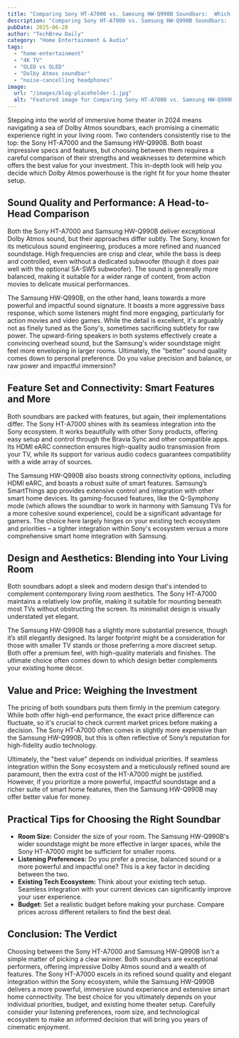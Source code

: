 ```yaml
---
title: "Comparing Sony HT-A7000 vs. Samsung HW-Q990B Soundbars:  Which Dolby Atmos System Offers Best Value for Immersive Home Theater in 2024?"
description: "Comparing Sony HT-A7000 vs. Samsung HW-Q990B Soundbars:  Which Dolby Atmos System Offers Best Value for Immersive Home Theater in 2024?"
pubDate: 2025-06-28
author: "TechBrew Daily"
category: "Home Entertainment & Audio"
tags:
  - "home-entertainment"
  - "4K TV"
  - "OLED vs QLED"
  - "Dolby Atmos soundbar"
  - "noise-cancelling headphones"
image:
  url: "/images/blog-placeholder-1.jpg"
  alt: "Featured image for Comparing Sony HT-A7000 vs. Samsung HW-Q990B Soundbars:  Which Dolby Atmos System Offers Best Value for Immersive Home Theater in 2024?"
---
```


Stepping into the world of immersive home theater in 2024 means navigating a sea of Dolby Atmos soundbars, each promising a cinematic experience right in your living room.  Two contenders consistently rise to the top: the Sony HT-A7000 and the Samsung HW-Q990B.  Both boast impressive specs and features, but choosing between them requires a careful comparison of their strengths and weaknesses to determine which offers the best value for your investment.  This in-depth look will help you decide which Dolby Atmos powerhouse is the right fit for your home theater setup.


## Sound Quality and Performance: A Head-to-Head Comparison

Both the Sony HT-A7000 and Samsung HW-Q990B deliver exceptional Dolby Atmos sound, but their approaches differ subtly. The Sony, known for its meticulous sound engineering, produces a more refined and nuanced soundstage.  High frequencies are crisp and clear, while the bass is deep and controlled, even without a dedicated subwoofer (though it does pair well with the optional SA-SW5 subwoofer).  The sound is generally more balanced, making it suitable for a wider range of content, from action movies to delicate musical performances.

The Samsung HW-Q990B, on the other hand, leans towards a more powerful and impactful sound signature. It boasts a more aggressive bass response, which some listeners might find more engaging, particularly for action movies and video games.  While the detail is excellent, it's arguably not as finely tuned as the Sony's, sometimes sacrificing subtlety for raw power.  The upward-firing speakers in both systems effectively create a convincing overhead sound, but the Samsung's wider soundstage might feel more enveloping in larger rooms.  Ultimately, the "better" sound quality comes down to personal preference.  Do you value precision and balance, or raw power and impactful immersion?


## Feature Set and Connectivity:  Smart Features and More

Both soundbars are packed with features, but again, their implementations differ.  The Sony HT-A7000 shines with its seamless integration into the Sony ecosystem.  It works beautifully with other Sony products, offering easy setup and control through the Bravia Sync and other compatible apps.  Its HDMI eARC connection ensures high-quality audio transmission from your TV, while its support for various audio codecs guarantees compatibility with a wide array of sources.

The Samsung HW-Q990B also boasts strong connectivity options, including HDMI eARC, and boasts a robust suite of smart features.  Samsung’s SmartThings app provides extensive control and integration with other smart home devices.  Its gaming-focused features, like the Q-Symphony mode (which allows the soundbar to work in harmony with Samsung TVs for a more cohesive sound experience), could be a significant advantage for gamers.  The choice here largely hinges on your existing tech ecosystem and priorities – a tighter integration within Sony's ecosystem versus a more comprehensive smart home integration with Samsung.


## Design and Aesthetics:  Blending into Your Living Room

Both soundbars adopt a sleek and modern design that's intended to complement contemporary living room aesthetics.  The Sony HT-A7000 maintains a relatively low profile, making it suitable for mounting beneath most TVs without obstructing the screen.  Its minimalist design is visually understated yet elegant.

The Samsung HW-Q990B has a slightly more substantial presence, though it’s still elegantly designed. Its larger footprint might be a consideration for those with smaller TV stands or those preferring a more discreet setup.  Both offer a premium feel, with high-quality materials and finishes.  The ultimate choice often comes down to which design better complements your existing home décor.


## Value and Price:  Weighing the Investment

The pricing of both soundbars puts them firmly in the premium category.  While both offer high-end performance, the exact price difference can fluctuate, so it's crucial to check current market prices before making a decision.  The Sony HT-A7000 often comes in slightly more expensive than the Samsung HW-Q990B, but this is often reflective of Sony’s reputation for high-fidelity audio technology.

Ultimately, the "best value" depends on individual priorities.  If seamless integration within the Sony ecosystem and a meticulously refined sound are paramount, then the extra cost of the HT-A7000 might be justified.  However, if you prioritize a more powerful, impactful soundstage and a richer suite of smart home features, then the Samsung HW-Q990B may offer better value for money.


## Practical Tips for Choosing the Right Soundbar

* **Room Size:** Consider the size of your room.  The Samsung HW-Q990B's wider soundstage might be more effective in larger spaces, while the Sony HT-A7000 might be sufficient for smaller rooms.
* **Listening Preferences:**  Do you prefer a precise, balanced sound or a more powerful and impactful one?  This is a key factor in deciding between the two.
* **Existing Tech Ecosystem:**  Think about your existing tech setup.  Seamless integration with your current devices can significantly improve your user experience.
* **Budget:**  Set a realistic budget before making your purchase.  Compare prices across different retailers to find the best deal.


## Conclusion: The Verdict

Choosing between the Sony HT-A7000 and Samsung HW-Q990B isn't a simple matter of picking a clear winner. Both soundbars are exceptional performers, offering impressive Dolby Atmos sound and a wealth of features.  The Sony HT-A7000 excels in its refined sound quality and elegant integration within the Sony ecosystem, while the Samsung HW-Q990B delivers a more powerful, immersive sound experience and extensive smart home connectivity.  The best choice for you ultimately depends on your individual priorities, budget, and existing home theater setup.  Carefully consider your listening preferences, room size, and technological ecosystem to make an informed decision that will bring you years of cinematic enjoyment.